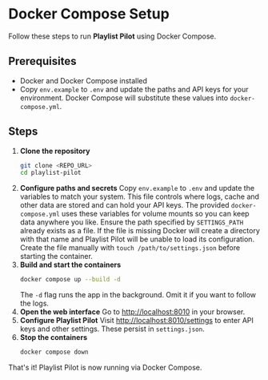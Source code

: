 # Docker Compose Setup

Follow these steps to run **Playlist Pilot** using Docker Compose.

## Prerequisites

- Docker and Docker Compose installed
- Copy `env.example` to `.env` and update the paths and API keys for your environment.
  Docker Compose will substitute these values into `docker-compose.yml`.

## Steps

1. **Clone the repository**
   ```bash
   git clone <REPO_URL>
   cd playlist-pilot
   ```
2. **Configure paths and secrets**
   Copy `env.example` to `.env` and update the variables to match your system.
   This file controls where logs, cache and other data are stored and can hold
   your API keys. The provided `docker-compose.yml` uses these variables for
   volume mounts so you can keep data anywhere you like.
   Ensure the path specified by `SETTINGS_PATH` already exists as a file.
   If the file is missing Docker will create a directory with that name and
   Playlist Pilot will be unable to load its configuration. Create the file
   manually with `touch /path/to/settings.json` before starting the container.
3. **Build and start the containers**
   ```bash
   docker compose up --build -d
   ```
   The `-d` flag runs the app in the background. Omit it if you want to follow the logs.
4. **Open the web interface**
   Go to [http://localhost:8010](http://localhost:8010) in your browser.
5. **Configure Playlist Pilot**
   Visit [http://localhost:8010/settings](http://localhost:8010/settings) to enter API keys and other settings. These persist in `settings.json`.
6. **Stop the containers**
   ```bash
   docker compose down
   ```

That's it! Playlist Pilot is now running via Docker Compose.
